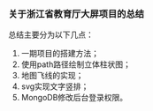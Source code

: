 ### 关于浙江省教育厅大屏项目的总结
总结主要分为以下几点：
1. 一期项目的搭建方法；
2. 使用path路径绘制立体柱状图；
3. 地图飞线的实现；
4. svg实现文字竖排；
5. MongoDB修改后台登录权限。